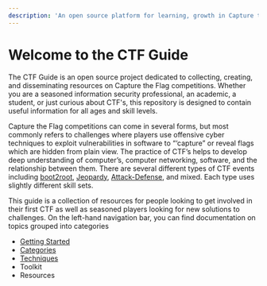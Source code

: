 ```yaml
---
description: 'An open source platform for learning, growth in Capture the Flag'
---
```


# Welcome to the CTF Guide

The CTF Guide is an open source project dedicated to collecting, creating, and disseminating resources on Capture the Flag competitions. Whether you are a seasoned information security professional, an academic, a student, or just curious about CTF's, this repository  is designed to contain useful information for all ages and skill levels. 

Capture the Flag competitions can come in several forms, but most commonly refers to challenges where players use offensive cyber techniques to exploit vulnerabilities in software to “‘capture” or reveal flags which are hidden from plain view. The practice of CTF’s helps to develop deep understanding of computer’s, computer networking, software, and the relationship between them. There are several different types of CTF events including [boot2root](), [Jeopardy](), [Attack-Defense](categories/attack-defend.md), and mixed. Each type uses slightly different skill sets.

This guide  is a collection of resources for people looking to get involved in their first CTF as well as seasoned players looking for new solutions to challenges. On the left-hand navigation bar, you can find documentation on topics grouped into categories

* [Getting Started](getting-started/getting-started.md)
* [Categories](categories/categories.md)
* [Techniques](techniques/techniques.md)
* Toolkit 
* Resources

